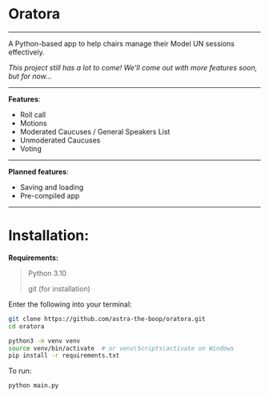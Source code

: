 # Oratora

---

A Python-based app to help chairs manage their Model UN sessions effectively.

_This project still has a lot to come! We'll come out with more features soon, but for now..._

---

**Features**:
- Roll call
- Motions
- Moderated Caucuses / General Speakers List
- Unmoderated Caucuses
- Voting

---

**Planned features**:
- Saving and loading
- Pre-compiled app

---

# Installation:

 **Requirements:**
> Python 3.10
> 
> git (for installation)



Enter the following into your terminal:

```bash
git clone https://github.com/astra-the-boop/oratora.git
cd oratora
```


```bash
python3 -m venv venv  
source venv/bin/activate  # or venv\Scripts\activate on Windows
pip install -r requirements.txt
```

To run:

```bash
python main.py
```